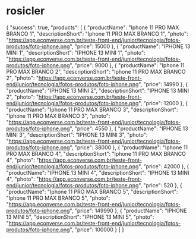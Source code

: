 # rosicler
{
  "success": true,
  "products": [
    {
      "productName": "Iphone 11 PRO MAX BRANCO 1",
      "descriptionShort": "Iphone 11 PRO MAX BRANCO 1",
      "photo": "https://app.econverse.com.br/teste-front-end/junior/tecnologia/fotos-produtos/foto-iphone.png",
      "price": 15000
    },
    {
      "productName": "IPHONE 13 MINI 1",
      "descriptionShort": "IPHONE 13 MINI 1",
      "photo": "https://app.econverse.com.br/teste-front-end/junior/tecnologia/fotos-produtos/foto-iphone.png",
      "price": 9000
    },
    {
      "productName": "Iphone 11 PRO MAX BRANCO 2",
      "descriptionShort": "Iphone 11 PRO MAX BRANCO 2",
      "photo": "https://app.econverse.com.br/teste-front-end/junior/tecnologia/fotos-produtos/foto-iphone.png",
      "price": 14990
    },
    {
      "productName": "IPHONE 13 MINI 2",
      "descriptionShort": "IPHONE 13 MINI 2",
      "photo": "https://app.econverse.com.br/teste-front-end/junior/tecnologia/fotos-produtos/foto-iphone.png",
      "price": 12000
    },
    {
      "productName": "Iphone 11 PRO MAX BRANCO 3",
      "descriptionShort": "Iphone 11 PRO MAX BRANCO 3",
      "photo": "https://app.econverse.com.br/teste-front-end/junior/tecnologia/fotos-produtos/foto-iphone.png",
      "price": 4550
    },
    {
      "productName": "IPHONE 13 MINI 3",
      "descriptionShort": "IPHONE 13 MINI 3",
      "photo": "https://app.econverse.com.br/teste-front-end/junior/tecnologia/fotos-produtos/foto-iphone.png",
      "price": 38000
    },
    {
      "productName": "Iphone 11 PRO MAX BRANCO 4",
      "descriptionShort": "Iphone 11 PRO MAX BRANCO 4",
      "photo": "https://app.econverse.com.br/teste-front-end/junior/tecnologia/fotos-produtos/foto-iphone.png",
      "price": 42000
    },
    {
      "productName": "IPHONE 13 MINI 4",
      "descriptionShort": "IPHONE 13 MINI 4",
      "photo": "https://app.econverse.com.br/teste-front-end/junior/tecnologia/fotos-produtos/foto-iphone.png",
      "price": 520
    },
    {
      "productName": "Iphone 11 PRO MAX BRANCO 5",
      "descriptionShort": "Iphone 11 PRO MAX BRANCO 5",
      "photo": "https://app.econverse.com.br/teste-front-end/junior/tecnologia/fotos-produtos/foto-iphone.png",
      "price": 149990
    },
    {
      "productName": "IPHONE 13 MINI 5",
      "descriptionShort": "IPHONE 13 MINI 5",
      "photo": "https://app.econverse.com.br/teste-front-end/junior/tecnologia/fotos-produtos/foto-iphone.png",
      "price": 100000
    }
  ]
}
